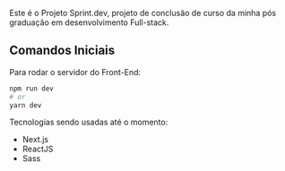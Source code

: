 Este é o Projeto Sprint.dev, projeto de conclusão de curso da minha pós graduação em desenvolvimento Full-stack.

## Comandos Iniciais

Para rodar o servidor do Front-End:

```bash
npm run dev
# or
yarn dev
```

Tecnologias sendo usadas até o momento:

- Next.js
- ReactJS
- Sass
